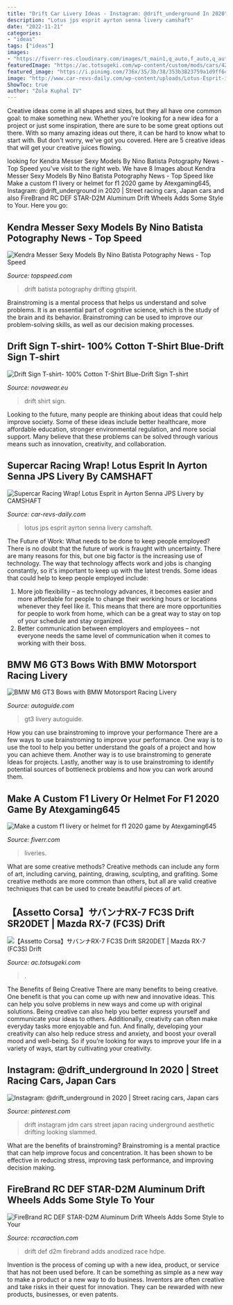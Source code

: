 ```yaml
---
title: "Drift Car Livery Ideas - Instagram: @drift_underground In 2020"
description: "Lotus jps esprit ayrton senna livery camshaft"
date: "2022-11-21"
categories:
- "ideas"
tags: ["ideas"]
images:
- "https://fiverr-res.cloudinary.com/images/t_main1,q_auto,f_auto,q_auto,f_auto/gigs/201561082/original/a097854fc4b58114fd4a8d8c92ea0a88a527e217/make-a-custom-f1-livery-or-helmet-for-f1-2020-game.jpg"
featuredImage: "https://ac.totsugeki.com/wp-content/custom/mods/cars/4201/4201_1.png"
featured_image: "https://i.pinimg.com/736x/35/3b/38/353b3823759a1d9ff6c0035fc58392fa.jpg"
image: "http://www.car-revs-daily.com/wp-content/uploads/Lotus-Esprit-in-Ayrton-Senna-JPS-Livery-by-CAMSHAFT-6.jpg"
ShowToc: true
author: "Zola Kuphal IV"
---
```



Creative ideas come in all shapes and sizes, but they all have one common goal: to make something new. Whether you're looking for a new idea for a project or just some inspiration, there are sure to be some great options out there. With so many amazing ideas out there, it can be hard to know what to start with. But don't worry, we've got you covered. Here are 5 creative ideas that will get your creative juices flowing.

	

		
looking for Kendra Messer Sexy Models By Nino Batista Potography News - Top Speed you've visit to the right web. We have 8 Images about Kendra Messer Sexy Models By Nino Batista Potography News - Top Speed like Make a custom f1 livery or helmet for f1 2020 game by Atexgaming645, Instagram: @drift_underground in 2020 | Street racing cars, Japan cars and also FireBrand RC DEF STAR-D2M Aluminum Drift Wheels Adds Some Style to Your. Here you go:
		
    
## Kendra Messer Sexy Models By Nino Batista Potography News - Top Speed

<img loading=lazy src="https://pictures.topspeed.com/IMG/jpg/201210/kendra-messer-sexy-m-6.jpg" onerror="this.onerror=null;this.src='https://tse3.mm.bing.net/th?id=OIP.o5T4pUYDl80fSyQ0xFBIlQHaE8&amp;pid=15.1';" alt="Kendra Messer Sexy Models By Nino Batista Potography News - Top Speed">

_Source: topspeed.com_

>drift batista potography drifting gtspirit. 

	

Brainstroming is a mental process that helps us understand and solve problems. It is an essential part of cognitive science, which is the study of the brain and its behavior. Brainstroming can be used to improve our problem-solving skills, as well as our decision making processes.

    
## Drift Sign T-shirt- 100% Cotton T-Shirt Blue-Drift Sign T-shirt

<img loading=lazy src="https://www.novawear.eu/xprod/2594/t-shirt_blue-drift-21.jpg" onerror="this.onerror=null;this.src='https://tse1.mm.bing.net/th?id=OIP.JEAOL0D8MxME5L5I3kFoQQHaJ3&amp;pid=15.1';" alt="Drift Sign T-shirt- 100% Cotton T-Shirt Blue-Drift Sign T-shirt">

_Source: novawear.eu_

>drift shirt sign. 

	

Looking to the future, many people are thinking about ideas that could help improve society. Some of these ideas include better healthcare, more affordable education, stronger environmental regulation, and more social support. Many believe that these problems can be solved through various means such as innovation, creativity, and collaboration.

    
## Supercar Racing Wrap! Lotus Esprit In Ayrton Senna JPS Livery By CAMSHAFT

<img loading=lazy src="http://www.car-revs-daily.com/wp-content/uploads/Lotus-Esprit-in-Ayrton-Senna-JPS-Livery-by-CAMSHAFT-6.jpg" onerror="this.onerror=null;this.src='https://tse2.mm.bing.net/th?id=OIP.1SEMqukOOLsYJim771LOjwHaDh&amp;pid=15.1';" alt="Supercar Racing Wrap! Lotus Esprit in Ayrton Senna JPS Livery by CAMSHAFT">

_Source: car-revs-daily.com_

>lotus jps esprit ayrton senna livery camshaft. 

	

The Future of Work: What needs to be done to keep people employed?
There is no doubt that the future of work is fraught with uncertainty. There are many reasons for this, but one big factor is the increasing use of technology. The way that technology affects work and jobs is changing constantly, so it's important to keep up with the latest trends. Some ideas that could help to keep people employed include: 
1) More job flexibility – as technology advances, it becomes easier and more affordable for people to change their working hours or locations whenever they feel like it. This means that there are more opportunities for people to work from home, which can be a great way to stay on top of your schedule and stay organized. 
2) Better communication between employers and employees – not everyone needs the same level of communication when it comes to working with their boss.

    
## BMW M6 GT3 Bows With BMW Motorsport Racing Livery

<img loading=lazy src="https://www.autoguide.com/blog/wp-content/gallery/bmw-m6-gt3-race-car/BMW-M6-GT3-4.jpg" onerror="this.onerror=null;this.src='https://tse2.mm.bing.net/th?id=OIP.RqMOo6elUFoChO9LY1LU7wHaE7&amp;pid=15.1';" alt="BMW M6 GT3 Bows with BMW Motorsport Racing Livery">

_Source: autoguide.com_

>gt3 livery autoguide. 

	

How you can use brainstroming to improve your performance
There are a few ways to use brainstroming to improve your performance. One way is to use the tool to help you better understand the goals of a project and how you can achieve them. Another way is to use brainstroming to generate Ideas for projects. Lastly, another way is to use brainstroming to identify potential sources of bottleneck problems and how you can work around them.

    
## Make A Custom F1 Livery Or Helmet For F1 2020 Game By Atexgaming645

<img loading=lazy src="https://fiverr-res.cloudinary.com/images/t_main1,q_auto,f_auto,q_auto,f_auto/gigs/201561082/original/a097854fc4b58114fd4a8d8c92ea0a88a527e217/make-a-custom-f1-livery-or-helmet-for-f1-2020-game.jpg" onerror="this.onerror=null;this.src='https://tse3.mm.bing.net/th?id=OIP.F33hw-teHKIVJvqYnlI7GAHaEK&amp;pid=15.1';" alt="Make a custom f1 livery or helmet for f1 2020 game by Atexgaming645">

_Source: fiverr.com_

>liveries. 

	

What are some creative methods?
Creative methods can include any form of art, including carving, painting, drawing, sculpting, and grafiting. Some creative methods are more common than others, but all are valid creative techniques that can be used to create beautiful pieces of art.

    
## 【Assetto Corsa】サバンナRX-7 FC3S Drift SR20DET | Mazda RX-7 (FC3S) Drift

<img loading=lazy src="https://ac.totsugeki.com/wp-content/custom/mods/cars/4201/4201_1.png" onerror="this.onerror=null;this.src='https://tse1.mm.bing.net/th?id=OIP.NeFX2u8k-3XGyqNTrhkKAwHaEK&amp;pid=15.1';" alt="【Assetto Corsa】サバンナRX-7 FC3S Drift SR20DET | Mazda RX-7 (FC3S) Drift">

_Source: ac.totsugeki.com_

>. 

	

The Benefits of Being Creative
There are many benefits to being creative. One benefit is that you can come up with new and innovative ideas. This can help you solve problems in new ways and come up with original solutions. Being creative can also help you better express yourself and communicate your ideas to others. Additionally, creativity can often make everyday tasks more enjoyable and fun. And finally, developing your creativity can also help reduce stress and anxiety, and boost your overall mood and well-being. So if you’re looking for ways to improve your life in a variety of ways, start by cultivating your creativity.

    
## Instagram: @drift_underground In 2020 | Street Racing Cars, Japan Cars

<img loading=lazy src="https://i.pinimg.com/736x/35/3b/38/353b3823759a1d9ff6c0035fc58392fa.jpg" onerror="this.onerror=null;this.src='https://tse3.mm.bing.net/th?id=OIP.5DyVJd2vXOBNvQM634Iy4gHaE5&amp;pid=15.1';" alt="Instagram: @drift_underground in 2020 | Street racing cars, Japan cars">

_Source: pinterest.com_

>drift instagram jdm cars street japan racing underground aesthetic drifting looking slammed. 

	

What are the benefits of brainstroming?
Brainstroming is a mental practice that can help improve focus and concentration. It has been shown to be effective in reducing stress, improving task performance, and improving decision making.

    
## FireBrand RC DEF STAR-D2M Aluminum Drift Wheels Adds Some Style To Your

<img loading=lazy src="https://www.rccaraction.com/wp-content/uploads/2016/02/FireBrand-RC-DEF-STAR-D2M-Aluminum-Drift-Wheels-1.jpg" onerror="this.onerror=null;this.src='https://tse4.mm.bing.net/th?id=OIP.aNRydvH5qXbJgZ7aa7cyBwHaHa&amp;pid=15.1';" alt="FireBrand RC DEF STAR-D2M Aluminum Drift Wheels Adds Some Style to Your">

_Source: rccaraction.com_

>drift def d2m firebrand adds anodized race hdpe. 

	

Invention is the process of coming up with a new idea, product, or service that has not been used before. It can be something as simple as a new way to make a product or a new way to do business. Inventors are often creative and take risks in their quest for innovation. They can be rewarded with new products, businesses, or even patents.

